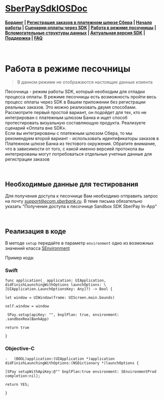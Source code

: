 # [SberPaySdkIOSDoc](https://sdkpay.github.io/SberPaySdkIOSDoc/)

#### [Бординг](https://sdkpay.github.io/SberPaySdkIOSDoc/boarding) | [Регистрация заказов в платежном шлюзе Сбера](https://sdkpay.github.io/SberPaySdkIOSDoc/order_registration) | [Начало работы](https://sdkpay.github.io/SberPaySdkIOSDoc/start) | [Сценарии оплаты через SDK](https://sdkpay.github.io/SberPaySdkIOSDoc/payment_script) | [Работа в режиме посочницы](https://sdkpay.github.io/SberPaySdkIOSDoc/sandbox_mode) | [Вспомогательные структуры данных](https://sdkpay.github.io/SberPaySdkIOSDoc/data_structures) | [Актуальная версия SDK](https://sdkpay.github.io/SberPaySdkIOSDoc/version) | [Поддержка](https://sdkpay.github.io/SberPaySdkIOSDoc/support) | [FAQ](https://sdkpay.github.io/SberPaySdkIOSDoc/faq)

<br>

# Работа в режиме песочницы

> В данном режиме не отображаются настоящие данные клиента

Песочница - режим работы SDK, который необходим для отладки процесса оплаты. В режиме песочницы есть возможность пройти весь процесс оплаты через SDK в Вашем приложении без регистрации реальных заказов. Это можно реализовать двумя способами.  
Рассмотрите первый простой вариант, он подойдет для тех, кто не интегрирован с платежным шлюзом Банка и ищет способ протестировать визуальную составляющую продукта. Реализуете сценарий «Оплата вне SDK».  
Если вы интегрированы с платежным шлюзом Сбера, то мы рекомендуем второй вариант - использовать идентификаторы заказов в Платежном шлюзе Банка из тестового окружения. Обратите внимание, что в зависимости от того, с какой именно версией протокола вы интегрированы могут потребоваться отдельные учетные данные для регистрации заказов

<br>

## Необходимые данные для тестирования

Для получения доступа к песочнице Вам необходимо отправить запрос на почту *support@ecom.sberbank.ru*. В теме письма обязательно указать "Получение доступа к песочнице Sandbox SDK SberPay In-App"

<br>

## Реализация в коде

В методе `setup` передайте в параметр `environment` одно из возможных значений класса [SEnvironment](https://sdkpay.github.io/SberPaySdkIOSDoc/data_structures#senvironment)

Пример кода:

### Swift

```
func application(_ application: UIApplication, didFinishLaunchingWithOptions launchOptions: \[UIApplication.LaunchOptionsKey: Any]?) -> Bool {

let window = UIWindow(frame: UIScreen.main.bounds)

self.window = window

 SPay.setup(apiKey: "", bnplPlan: true, environment: .sandboxRealBankApp)

return true

}
```

### Objective-C

```
-   (BOOL)application:(UIApplication *)application didFinishLaunchingWithOptions:(NSDictionary *)launchOptions {

[SPay setupWithApiKey:@"" bnplPlan:true environment: SEnvironmentProd completion:nil];

return YES;

}
```